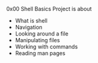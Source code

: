 0x00 Shell Basics
Project is about 

 - What is shell
 - Navigation
 - Looking around a file 
 - Manipulating files 
 - Working with commands
 - Reading man pages
